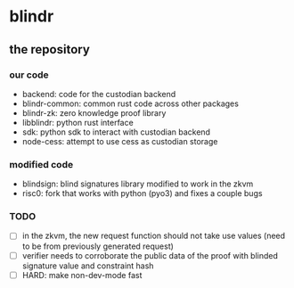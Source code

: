 # blindr

## the repository

### our code

- backend: code for the custodian backend
- blindr-common: common rust code across other packages
- blindr-zk: zero knowledge proof library
- libblindr: python rust interface
- sdk: python sdk to interact with custodian backend
- node-cess: attempt to use cess as custodian storage

### modified code
- blindsign: blind signatures library modified to work in the zkvm
- risc0: fork that works with python (pyo3) and fixes a couple bugs

### TODO
- [ ] in the zkvm, the new request function should not take use values (need to be from previously generated request)
- [ ] verifier needs to corroborate the public data of the proof with blinded signature value and constraint hash
- [ ] HARD: make non-dev-mode fast

